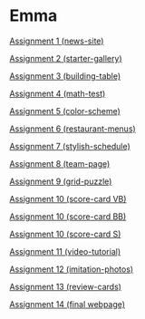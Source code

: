 <h1>Emma</h1>

<p><a href="/BasicWebDesign1/assignment1.html" target="blank">Assignment 1 (news-site)</a></p>
<p><a href="/BasicWebDesign1/starter_gallery_assignment.html" target="blank">Assignment 2 (starter-gallery)</a></p>
<p><a href="/BasicWebDesign1/building-tables-assignment.html" target="blank">Assignment 3 (building-table)</a></p>
<p><a href="/BasicWebDesign1/math-test-assignment.html" target="blank">Assignment 4 (math-test)</a></p>
<p><a href="/BasicWebDesign1/color-scheme-assignment.html" target="blank">Assignment 5 (color-scheme)</a></p>
<p><a href="/BasicWebDesign1/restaurant-menu-assignment.html" target="blank">Assignment 6 (restaurant-menus)</a></p>
<p><a href="/BasicWebDesign1/stylish-schedule-assignment.html" target="blank">Assignment 7 (stylish-schedule)</a></p>
<p><a href="/BasicWebDesign1/team-page-assignment.html" target="blank">Assignment 8 (team-page)</a></p>
<p><a href="/BasicWebDesign1/puzzle-assignment.html" target="blank">Assignment 9 (grid-puzzle)</a></p>
<p><a href="/BasicWebDesign1/score-card-volleyball.html" target="blank">Assignment 10 (score-card VB)</a></p>
<p><a href="/BasicWebDesign1/score-card-basketball.html" target="blank">Assignment 10 (score-card BB)</a></p>
<p><a href="/BasicWebDesign1/score-card-soccer.html" target="blank">Assignment 10 (score-card S)</a></p>
<p><a href="/BasicWebDesign1/video-tutorial.html" target="blank">Assignment 11 (video-tutorial)</a></p>
<p><a href="/BasicWebDesign1/imitation-project.html" target="blank">Assignment 12 (imitation-photos)</a></p>
<p><a href="/BasicWebDesign1/review-cards.html" target="blank">Assignment 13 (review-cards)</a></p>
<p><a href="/BasicWebDesign1/Web-Final-Intro.html" target="blank">Assignment 14 (final webpage)</a></p>
